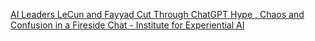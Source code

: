 [AI Leaders LeCun and Fayyad Cut Through ChatGPT Hype , Chaos and Confusion in a Fireside Chat - Institute for Experiential AI](https://qi.tc/qi/113851)